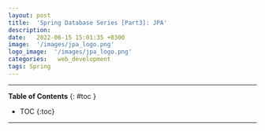 ```yaml
---
layout: post
title:  'Spring Database Series [Part3]: JPA'
description: 
date:   2022-06-15 15:01:35 +0300
image:  '/images/jpa_logo.png'
logo_image:  '/images/jpa_logo.png'
categories:   web_development
tags: Spring
---
```

---

**Table of Contents**
{: #toc }
*  TOC
{:toc}

---
